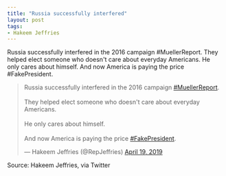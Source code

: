 ```yaml
---
title: "Russia successfully interfered"
layout: post
tags:
- Hakeem Jeffries
---
```


Russia successfully interfered in the 2016 campaign #MuellerReport. They helped elect someone who doesn't care about everyday Americans. He only cares about himself. And now America is paying the price #FakePresident.

<blockquote class="twitter-tweet"><p lang="en" dir="ltr">Russia successfully interfered in the 2016 campaign <a href="https://twitter.com/hashtag/MuellerReport?src=hash&amp;ref_src=twsrc%5Etfw">#MuellerReport</a>.<br><br>They helped elect someone who doesn't care about everyday Americans.<br><br>He only cares about himself.<br><br>And now America is paying the price <a href="https://twitter.com/hashtag/FakePresident?src=hash&amp;ref_src=twsrc%5Etfw">#FakePresident</a>.</p>&mdash; Hakeem Jeffries (@RepJeffries) <a href="https://twitter.com/RepJeffries/status/1119063454260891649?ref_src=twsrc%5Etfw">April 19, 2019</a></blockquote> <script async src="https://platform.twitter.com/widgets.js" charset="utf-8"></script>

Source: Hakeem Jeffries, via Twitter
